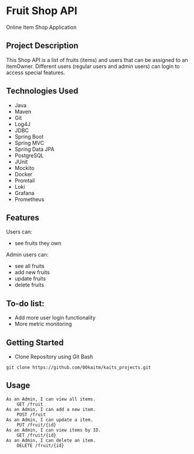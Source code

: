 # Fruit Shop API
Online Item Shop Application 
## Project Description
This Shop API is a list of fruits (items) and users that can be assigned to an itemOwner. Different users (regular users and admin users) can login to access special features. 

## Technologies Used
- Java
- Maven
- Git
- Log4J
- JDBC
- Spring Boot 
- Spring MVC
- Spring Data JPA
- PostgreSQL
- JUnit
- Mockito
- Docker
- Promtail
- Loki
- Grafana
- Prometheus

## Features
Users can: 
   - see fruits they own

Admin users can: 
   - see all fruits
   - add new fruits
   - update fruits
   - delete fruits

## To-do list:
- Add more user login functionality 
- More metric monitoring 

## Getting Started
- Clone Repository using Git Bash

`git clone https://github.com/00kaitm/kaits_projects.git`

## Usage 
    As an Admin, I can view all items.
        GET /fruit
    As an Admin, I can add a new item.
        POST /fruit
    As an Admin, I can update a item.
        PUT /fruit/{id}
    As an Admin, I can view items by ID.
        GET /fruit/{id}
    As an Admin, I can delete an item.
        DELETE /fruit/{id}

